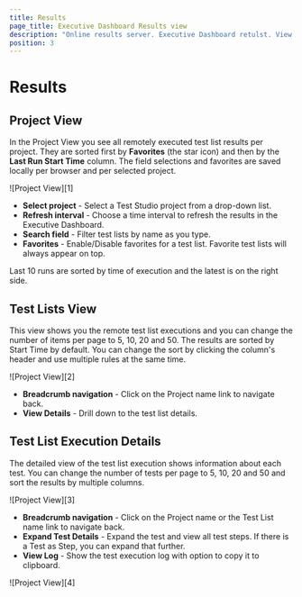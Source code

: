 ```yaml
---
title: Results
page_title: Executive Dashboard Results view
description: "Online results server. Executive Dashboard retulst. View test list results"
position: 3
---
```

# Results

## Project View

In the Project View you see all remotely executed test list results per project. They are sorted first by **Favorites** (the star icon) and then by the **Last Run Start Time** column.
The field selections and favorites are saved locally per browser and per selected project.

![Project View][1]

* **Select project** - Select a Test Studio project from a drop-down list.
* **Refresh interval** - Choose a time interval to refresh the results in the Executive Dashboard.
* **Search field** - Filter test lists by name as you type.
* **Favorites** - Enable/Disable favorites for a test list. Favorite test lists will always appear on top.

Last 10 runs are sorted by time of execution and the latest is on the right side.

## Test Lists View

This view shows you the remote test list executions and you can change the number of items per page to 5, 10, 20 and 50. The results are sorted by Start Time by default. You can change the sort by clicking the column's header and use multiple rules at the same time.

![Project View][2]

* **Breadcrumb navigation** - Click on the Project name link to navigate back.
* **View Details** - Drill down to the test list details.

## Test List Execution Details

The detailed view of the test list execution shows information about each test. You can change the number of tests per page to 5, 10, 20 and 50 and sort the results by multiple columns.

![Project View][3]

* **Breadcrumb navigation** - Click on the Project name or the Test List name link to navigate back.
* **Expand Test Details** - Expand the test and view all test steps. If there is a Test as Step, you can expand that further.
* **View Log** - Show the test execution log with option to copy it to clipboard.

![Project View][4]



[5]: /img/general-information/test-results/dashboard/results/fig1.png
[6]: /img/general-information/test-results/dashboard/results/fig2.png
[7]: /img/general-information/test-results/dashboard/results/fig3.png
[8]: /img/general-information/test-results/dashboard/results/fig4.png